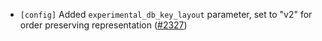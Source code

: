 - `[config]` Added `experimental_db_key_layout` parameter, set to "v2" for order preserving representation ([\#2327](https://github.com/cometbft/cometbft/pull/2327/))

